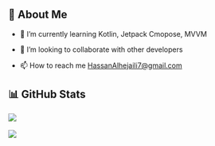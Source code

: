 ## 💫 About Me  
  


- 🌱 I’m currently learning Kotlin, Jetpack Cmopose, MVVM
    

- 👯 I’m looking to collaborate with other developers


- 📫 How to reach me HassanAlhejaili7@gmail.com


## 📊 GitHub Stats 
<div align="left"><img src="https://github-readme-stats.vercel.app/api?username=HassanYu7&show_icons=true&count_private=true&hide_border=true" align="center" /></div><br/>
<div align="left"><img src="https://github-readme-stats.vercel.app/api/top-langs/?username=HassanYu7&hide_border=true&layout=compact" align="center" /></div>  

